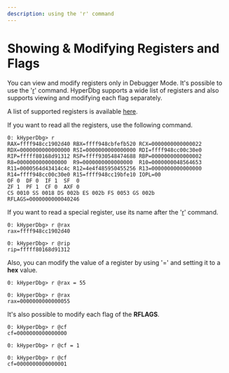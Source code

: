 ```yaml
---
description: using the 'r' command
---
```


# Showing & Modifying Registers and Flags

You can view and modify registers only in Debugger Mode. It's possible to use the '[r](https://docs.hyperdbg.org/commands/debugging-commands/r)' command. HyperDbg supports a wide list of registers and also supports viewing and modifying each flag separately.

A list of supported registers is available [here](https://docs.hyperdbg.org/commands/scripting-language/assumptions-and-evaluations#registers).

If you want to read all the registers, use the following command.

```clike
0: kHyperDbg> r
RAX=ffff948cc1902d40 RBX=ffff948cbfefb520 RCX=0000000000000022
RDX=0000000000000000 RSI=0000000000000000 RDI=ffff948cc00c30e0
RIP=fffff80168d91312 RSP=ffff930548474688 RBP=0000000000000002
R8=0000000000000000  R9=0000000000000000  R10=0000000048564653
R11=0000564d43414c4c R12=4e4f485950455256 R13=0000000000000000
R14=ffff948cc00c30e0 R15=ffff948cc19bfe10 IOPL=00
OF 0  DF 0  IF 1  SF  0
ZF 1  PF 1  CF 0  AXF 0
CS 0010 SS 0018 DS 002b ES 002b FS 0053 GS 002b
RFLAGS=0000000000040246
```

If you want to read a special register, use its name after the '[r](https://docs.hyperdbg.org/commands/debugging-commands/r)' command.

```clike
0: kHyperDbg> r @rax
rax=ffff948cc1902d40

0: kHyperDbg> r @rip
rip=fffff80168d91312
```

Also, you can modify the value of a register by using '=' and setting it to a **hex** value.

```clike
0: kHyperDbg> r @rax = 55

0: kHyperDbg> r @rax
rax=0000000000000055
```

It's also possible to modify each flag of the **RFLAGS**.

```clike
0: kHyperDbg> r @cf
cf=0000000000000000

0: kHyperDbg> r @cf = 1

0: kHyperDbg> r @cf
cf=0000000000000001
```
